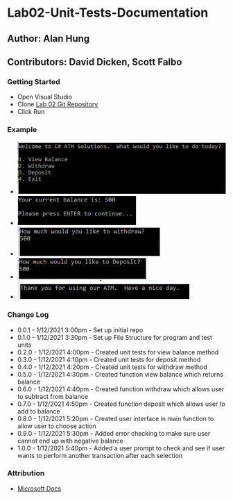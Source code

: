 # Lab02-Unit-Tests-Documentation

## Author: Alan Hung
## Contributors: David Dicken, Scott Falbo

### Getting Started
* Open Visual Studio
* Clone [Lab 02 Git Repository](https://github.com/AlanYHung/Lab02-Unit-Tests-Documentation)
* Click Run

### Example
* ![](./Fake%20ATM/Fake%20ATM/assets/mainmenu.PNG)
* ![](./Fake%20ATM/Fake%20ATM/assets/viewbalance.PNG)
* ![](./Fake%20ATM/Fake%20ATM/assets/withdraw.PNG)
* ![](./Fake%20ATM/Fake%20ATM/assets/deposit.PNG)
* ![](./Fake%20ATM/Fake%20ATM/assets/exit.PNG)

### Change Log
* 0.0.1 - 1/12/2021 3:00pm - Set up initial repo
* 0.1.0 - 1/12/2021 3:30pm - Set up File Structure for program and test units
* 0.2.0 - 1/12/2021 4:00pm - Created unit tests for view balance method
* 0.3.0 - 1/12/2021 4:10pm - Created unit tests for deposit method
* 0.4.0 - 1/12/2021 4:20pm - Created unit tests for withdraw method
* 0.5.0 - 1/12/2021 4:30pm - Created function view balance which returns balance
* 0.6.0 - 1/12/2021 4:40pm - Created function withdraw which allows user to subtract from balance
* 0.7.0 - 1/12/2021 4:50pm - Created function deposit which allows user to add to balance
* 0.8.0 - 1/12/2021 5:20pm - Created user interface in main function to allow user to choose action
* 0.9.0 - 1/12/2021 5:30pm - Added error checking to make sure user cannot end up with negative balance
* 1.0.0 - 1/12/2021 5:40pm - Added a user prompt to check and see if user wants to perform another transaction after each selection

### Attribution
* [Microsoft Docs](https://docs.microsoft.com/en-us/dotnet/csharp/language-reference/)
